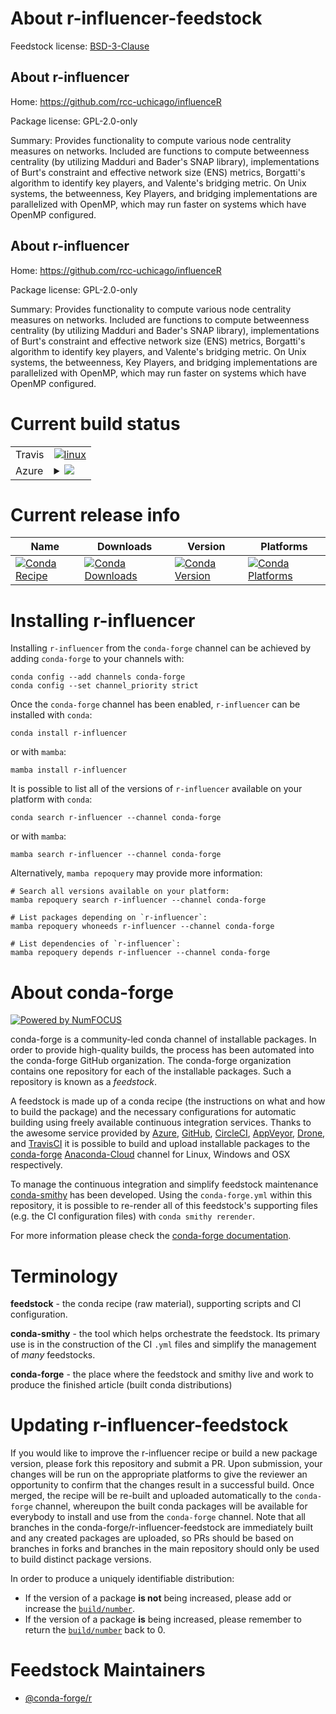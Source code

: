About r-influencer-feedstock
============================

Feedstock license: [BSD-3-Clause](https://github.com/conda-forge/r-influencer-feedstock/blob/main/LICENSE.txt)


About r-influencer
------------------

Home: https://github.com/rcc-uchicago/influenceR

Package license: GPL-2.0-only

Summary: Provides functionality to compute various node centrality measures on networks. Included are functions to compute betweenness centrality (by utilizing Madduri and Bader's SNAP library), implementations of Burt's constraint and effective network size (ENS) metrics, Borgatti's algorithm to identify key players, and Valente's bridging metric. On Unix systems, the betweenness, Key Players, and bridging implementations are parallelized with OpenMP, which may run faster on systems which have OpenMP configured.

About r-influencer
------------------

Home: https://github.com/rcc-uchicago/influenceR

Package license: GPL-2.0-only

Summary: Provides functionality to compute various node centrality measures on networks. Included are functions to compute betweenness centrality (by utilizing Madduri and Bader's SNAP library), implementations of Burt's constraint and effective network size (ENS) metrics, Borgatti's algorithm to identify key players, and Valente's bridging metric. On Unix systems, the betweenness, Key Players, and bridging implementations are parallelized with OpenMP, which may run faster on systems which have OpenMP configured.

Current build status
====================


<table><tr>
    <td>Travis</td>
    <td>
      <a href="https://app.travis-ci.com/conda-forge/r-influencer-feedstock">
        <img alt="linux" src="https://img.shields.io/travis/com/conda-forge/r-influencer-feedstock/main.svg?label=Linux">
      </a>
    </td>
  </tr>
    
  <tr>
    <td>Azure</td>
    <td>
      <details>
        <summary>
          <a href="https://dev.azure.com/conda-forge/feedstock-builds/_build/latest?definitionId=1255&branchName=main">
            <img src="https://dev.azure.com/conda-forge/feedstock-builds/_apis/build/status/r-influencer-feedstock?branchName=main">
          </a>
        </summary>
        <table>
          <thead><tr><th>Variant</th><th>Status</th></tr></thead>
          <tbody><tr>
              <td>linux_64_r_base4.2</td>
              <td>
                <a href="https://dev.azure.com/conda-forge/feedstock-builds/_build/latest?definitionId=1255&branchName=main">
                  <img src="https://dev.azure.com/conda-forge/feedstock-builds/_apis/build/status/r-influencer-feedstock?branchName=main&jobName=linux&configuration=linux%20linux_64_r_base4.2" alt="variant">
                </a>
              </td>
            </tr><tr>
              <td>linux_64_r_base4.3</td>
              <td>
                <a href="https://dev.azure.com/conda-forge/feedstock-builds/_build/latest?definitionId=1255&branchName=main">
                  <img src="https://dev.azure.com/conda-forge/feedstock-builds/_apis/build/status/r-influencer-feedstock?branchName=main&jobName=linux&configuration=linux%20linux_64_r_base4.3" alt="variant">
                </a>
              </td>
            </tr><tr>
              <td>linux_aarch64_r_base4.2</td>
              <td>
                <a href="https://dev.azure.com/conda-forge/feedstock-builds/_build/latest?definitionId=1255&branchName=main">
                  <img src="https://dev.azure.com/conda-forge/feedstock-builds/_apis/build/status/r-influencer-feedstock?branchName=main&jobName=linux&configuration=linux%20linux_aarch64_r_base4.2" alt="variant">
                </a>
              </td>
            </tr><tr>
              <td>linux_aarch64_r_base4.3</td>
              <td>
                <a href="https://dev.azure.com/conda-forge/feedstock-builds/_build/latest?definitionId=1255&branchName=main">
                  <img src="https://dev.azure.com/conda-forge/feedstock-builds/_apis/build/status/r-influencer-feedstock?branchName=main&jobName=linux&configuration=linux%20linux_aarch64_r_base4.3" alt="variant">
                </a>
              </td>
            </tr><tr>
              <td>linux_ppc64le_r_base4.2</td>
              <td>
                <a href="https://dev.azure.com/conda-forge/feedstock-builds/_build/latest?definitionId=1255&branchName=main">
                  <img src="https://dev.azure.com/conda-forge/feedstock-builds/_apis/build/status/r-influencer-feedstock?branchName=main&jobName=linux&configuration=linux%20linux_ppc64le_r_base4.2" alt="variant">
                </a>
              </td>
            </tr><tr>
              <td>linux_ppc64le_r_base4.3</td>
              <td>
                <a href="https://dev.azure.com/conda-forge/feedstock-builds/_build/latest?definitionId=1255&branchName=main">
                  <img src="https://dev.azure.com/conda-forge/feedstock-builds/_apis/build/status/r-influencer-feedstock?branchName=main&jobName=linux&configuration=linux%20linux_ppc64le_r_base4.3" alt="variant">
                </a>
              </td>
            </tr><tr>
              <td>osx_64_r_base4.2</td>
              <td>
                <a href="https://dev.azure.com/conda-forge/feedstock-builds/_build/latest?definitionId=1255&branchName=main">
                  <img src="https://dev.azure.com/conda-forge/feedstock-builds/_apis/build/status/r-influencer-feedstock?branchName=main&jobName=osx&configuration=osx%20osx_64_r_base4.2" alt="variant">
                </a>
              </td>
            </tr><tr>
              <td>osx_64_r_base4.3</td>
              <td>
                <a href="https://dev.azure.com/conda-forge/feedstock-builds/_build/latest?definitionId=1255&branchName=main">
                  <img src="https://dev.azure.com/conda-forge/feedstock-builds/_apis/build/status/r-influencer-feedstock?branchName=main&jobName=osx&configuration=osx%20osx_64_r_base4.3" alt="variant">
                </a>
              </td>
            </tr><tr>
              <td>osx_arm64_r_base4.2</td>
              <td>
                <a href="https://dev.azure.com/conda-forge/feedstock-builds/_build/latest?definitionId=1255&branchName=main">
                  <img src="https://dev.azure.com/conda-forge/feedstock-builds/_apis/build/status/r-influencer-feedstock?branchName=main&jobName=osx&configuration=osx%20osx_arm64_r_base4.2" alt="variant">
                </a>
              </td>
            </tr><tr>
              <td>osx_arm64_r_base4.3</td>
              <td>
                <a href="https://dev.azure.com/conda-forge/feedstock-builds/_build/latest?definitionId=1255&branchName=main">
                  <img src="https://dev.azure.com/conda-forge/feedstock-builds/_apis/build/status/r-influencer-feedstock?branchName=main&jobName=osx&configuration=osx%20osx_arm64_r_base4.3" alt="variant">
                </a>
              </td>
            </tr><tr>
              <td>win_64</td>
              <td>
                <a href="https://dev.azure.com/conda-forge/feedstock-builds/_build/latest?definitionId=1255&branchName=main">
                  <img src="https://dev.azure.com/conda-forge/feedstock-builds/_apis/build/status/r-influencer-feedstock?branchName=main&jobName=win&configuration=win%20win_64_" alt="variant">
                </a>
              </td>
            </tr>
          </tbody>
        </table>
      </details>
    </td>
  </tr>
</table>

Current release info
====================

| Name | Downloads | Version | Platforms |
| --- | --- | --- | --- |
| [![Conda Recipe](https://img.shields.io/badge/recipe-r--influencer-green.svg)](https://anaconda.org/conda-forge/r-influencer) | [![Conda Downloads](https://img.shields.io/conda/dn/conda-forge/r-influencer.svg)](https://anaconda.org/conda-forge/r-influencer) | [![Conda Version](https://img.shields.io/conda/vn/conda-forge/r-influencer.svg)](https://anaconda.org/conda-forge/r-influencer) | [![Conda Platforms](https://img.shields.io/conda/pn/conda-forge/r-influencer.svg)](https://anaconda.org/conda-forge/r-influencer) |

Installing r-influencer
=======================

Installing `r-influencer` from the `conda-forge` channel can be achieved by adding `conda-forge` to your channels with:

```
conda config --add channels conda-forge
conda config --set channel_priority strict
```

Once the `conda-forge` channel has been enabled, `r-influencer` can be installed with `conda`:

```
conda install r-influencer
```

or with `mamba`:

```
mamba install r-influencer
```

It is possible to list all of the versions of `r-influencer` available on your platform with `conda`:

```
conda search r-influencer --channel conda-forge
```

or with `mamba`:

```
mamba search r-influencer --channel conda-forge
```

Alternatively, `mamba repoquery` may provide more information:

```
# Search all versions available on your platform:
mamba repoquery search r-influencer --channel conda-forge

# List packages depending on `r-influencer`:
mamba repoquery whoneeds r-influencer --channel conda-forge

# List dependencies of `r-influencer`:
mamba repoquery depends r-influencer --channel conda-forge
```


About conda-forge
=================

[![Powered by
NumFOCUS](https://img.shields.io/badge/powered%20by-NumFOCUS-orange.svg?style=flat&colorA=E1523D&colorB=007D8A)](https://numfocus.org)

conda-forge is a community-led conda channel of installable packages.
In order to provide high-quality builds, the process has been automated into the
conda-forge GitHub organization. The conda-forge organization contains one repository
for each of the installable packages. Such a repository is known as a *feedstock*.

A feedstock is made up of a conda recipe (the instructions on what and how to build
the package) and the necessary configurations for automatic building using freely
available continuous integration services. Thanks to the awesome service provided by
[Azure](https://azure.microsoft.com/en-us/services/devops/), [GitHub](https://github.com/),
[CircleCI](https://circleci.com/), [AppVeyor](https://www.appveyor.com/),
[Drone](https://cloud.drone.io/welcome), and [TravisCI](https://travis-ci.com/)
it is possible to build and upload installable packages to the
[conda-forge](https://anaconda.org/conda-forge) [Anaconda-Cloud](https://anaconda.org/)
channel for Linux, Windows and OSX respectively.

To manage the continuous integration and simplify feedstock maintenance
[conda-smithy](https://github.com/conda-forge/conda-smithy) has been developed.
Using the ``conda-forge.yml`` within this repository, it is possible to re-render all of
this feedstock's supporting files (e.g. the CI configuration files) with ``conda smithy rerender``.

For more information please check the [conda-forge documentation](https://conda-forge.org/docs/).

Terminology
===========

**feedstock** - the conda recipe (raw material), supporting scripts and CI configuration.

**conda-smithy** - the tool which helps orchestrate the feedstock.
                   Its primary use is in the construction of the CI ``.yml`` files
                   and simplify the management of *many* feedstocks.

**conda-forge** - the place where the feedstock and smithy live and work to
                  produce the finished article (built conda distributions)


Updating r-influencer-feedstock
===============================

If you would like to improve the r-influencer recipe or build a new
package version, please fork this repository and submit a PR. Upon submission,
your changes will be run on the appropriate platforms to give the reviewer an
opportunity to confirm that the changes result in a successful build. Once
merged, the recipe will be re-built and uploaded automatically to the
`conda-forge` channel, whereupon the built conda packages will be available for
everybody to install and use from the `conda-forge` channel.
Note that all branches in the conda-forge/r-influencer-feedstock are
immediately built and any created packages are uploaded, so PRs should be based
on branches in forks and branches in the main repository should only be used to
build distinct package versions.

In order to produce a uniquely identifiable distribution:
 * If the version of a package **is not** being increased, please add or increase
   the [``build/number``](https://docs.conda.io/projects/conda-build/en/latest/resources/define-metadata.html#build-number-and-string).
 * If the version of a package **is** being increased, please remember to return
   the [``build/number``](https://docs.conda.io/projects/conda-build/en/latest/resources/define-metadata.html#build-number-and-string)
   back to 0.

Feedstock Maintainers
=====================

* [@conda-forge/r](https://github.com/conda-forge/r/)

